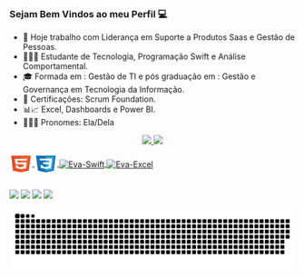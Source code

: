 ###  Sejam Bem Vindos ao meu Perfil 💻 

- 💼 Hoje trabalho com Liderança em Suporte a Produtos Saas e Gestão de Pessoas.
- 👩🏽‍🎓 Estudante de Tecnologia, Programação Swift e Análise Comportamental.
- 🎓 Formada em : Gestão de TI e pós graduação em : Gestão e Governança em Tecnologia da Informação.
- 🎫 Certificações: Scrum Foundation.
- 📊📈 Excel, Dashboards e Power BI.
- 💁🏽‍♀️ Pronomes: Ela/Dela

<div align="center">
  <a href="https://github.com/evaneidemendes">
  <img height="180em" src="https://github-readme-stats.vercel.app/api?username=evaneidemendes&show_icons=true&theme=dracula&include_all_commits=true&count_private=true"/>
  <img height="180em" src="https://github-readme-stats.vercel.app/api/top-langs/?username=evaneidemendes&layout=compact&langs_count=7&theme=dracula"/>
</div>
<div style="display: inline_block"><br>
 
  <img align="center" alt="Eva-HTML" height="30" width="40" src="https://raw.githubusercontent.com/devicons/devicon/master/icons/html5/html5-original.svg">
  <img align="center" alt="Eva-CSS" height="30" width="40" src="https://raw.githubusercontent.com/devicons/devicon/master/icons/css3/css3-original.svg">
  <img align="center" alt="Eva-Swift" height="30" width="40" src="https://cdn.jsdelivr.net/gh/devicons/devicon/icons/swift/swift-original.svg">
  <img align="center" alt="Eva-Excel" height="30" width="40" src="https://img.icons8.com/office/100/000000/xls.png"/>
  </div>
  
  ##
 
<div> 
  <a href="https://www.youtube.com/channel/EvaneideMendes" target="_blank"><img src="https://img.shields.io/badge/YouTube-FF0000?style=for-the-badge&logo=youtube&logoColor=white" target="_blank"></a>
  <a href="https://instagram.com/evasm_" target="_blank"><img src="https://img.shields.io/badge/-Instagram-%23E4405F?style=for-the-badge&logo=instagram&logoColor=white" target="_blank"></a>
  <a href = "mailto:esm.mendes@gmail.com"><img src="https://img.shields.io/badge/-Gmail-%23333?style=for-the-badge&logo=gmail&logoColor=white" target="_blank"></a>
  <a href="https://www.linkedin.com/in/evaneidemendes" target="_blank"><img src="https://img.shields.io/badge/-LinkedIn-%230077B5?style=for-the-badge&logo=linkedin&logoColor=white" target="_blank"></a> 
  </div>
 
  ![Snake animation](https://github.com/evaneidemendes/evaneidemendes/blob/output/github-contribution-grid-snake.svg)
 
</div>
